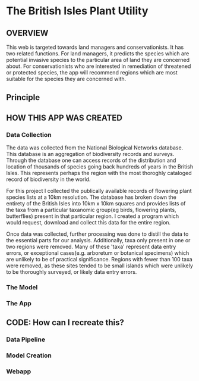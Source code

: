 # The British Isles Plant Utility


## OVERVIEW


This web is targeted towards land managers and conservationists. It has two related functions. For land managers, it predicts the species which are potential invasive species to the particular area of land they are concerned about.  For conservationists who are interested in remediation of threatened or protected species, the app will recommend regions which are most suitable for the species they are concerned with.

## Principle 

## HOW THIS APP WAS CREATED

### Data Collection

The data was collected from the National Biological Networks database. This database is an aggregation of biodiversity records and surveys. Through the database one can access records of the distribution and location of thousands of species going back hundreds of years in the British Isles. This represents perhaps the region with the most thoroghly cataloged record of biodiversity in the world. 

For this project I collected the publically available records of flowering plant species lists at a 10km resolution. The database has broken down the entirety of the British Isles into 10km x 10km squares and provides lists of the taxa from a particular taxanomic group(eg birds, flowering plants, butterflies) present in that particular region. I created a program which would request, download and collect this data for the entire region.

Once data was collected, further processing was done to distill the data to the essential parts for our analysis. Additionally, taxa only present in one or two regions were removed. Many of these 'taxa' represent data entry errors, or exceptional cases(e.g. arboretum or botanical specimens) which are unlikely to be of practical significance. Regions with fewer than 100 taxa were removed, as these sites tended to be small islands which were unlikely to be thoroughly surveyed, or likely data entry errors.

### The Model

### The App

## CODE: How can I recreate this?

### Data Pipeline

### Model Creation

### Webapp


